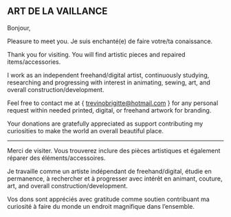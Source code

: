 ## ART DE LA VAILLANCE

Bonjour,

Pleasure to meet you. Je suis enchanté(e) de faire votre/ta conaissance.

Thank you for visiting. You will find artistic pieces and repaired items/accessories.

I work as an independent freehand/digital artist, continuously studying, researching and progressing with interest in animating, sewing, art, and overall construction/development.

Feel free to contact me at { trevinobrigitte@hotmail.com } for any personal request within needed printed, digital, or freehand artwork for branding.

Your donations are gratefully appreciated as support contributing my curiosities to make the world an overall beautiful place.

------

Merci de visiter. Vous trouverez inclure des pièces artistiques et également réparer des éléments/accessoires.

Je travaille comme un artiste indépendant de freehand/digital, étudie en permanence, à rechercher et à progresser avec intérêt en animant, couture, art, and overall construction/development.

Vos dons sont appréciés avec gratitude comme soutien contribuant ma curiosité à faire du monde un endroit magnifique dans l’ensemble.
